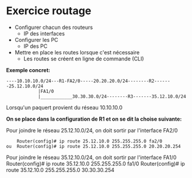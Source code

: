# Exercice routage

- Configurer chacun des routeurs
	- IP des interfaces
- Configurer les PC
	- IP des PC
- Mettre en place les routes lorsque c'est nécessaire
	- Les routes se créent en ligne de commande (CLI)

**Exemple concret:**

	----10.10.10.0/24---R1-FA2/0-----20.20.20.0/24--------R2-------25.12.10.0/24
			    |FA1/0
			    |____________30.30.30.0/24--------R3-------35.12.10.0/24


Lorsqu'un paquert provient du réseau 10.10.10.0

**On se place dans la configuration de R1 et on se dit la choise suivante:**

Pour joindre le réseau 25.12.10.0/24, on doit sortir par l'interface FA2/0

		Router(config)# ip route 25.12.10.0 255.255.255.0 fa2/0
	ou 	Router(config)# ip route 25.12.10.0 255.255.255.0 20.20.20.254

Pour joindre le réseau 35.12.10.0/24, on doit sortir par l'interface FA1/0
		Router(config)# ip route 35.12.10.0 255.255.255.0 fa1/0
		Router(config)# ip route 35.12.10.0 255.255.255.0 30.30.30.254